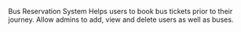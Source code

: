 Bus Reservation System
Helps users to book bus tickets prior to their journey. Allow admins to add, view and delete users as well as buses.
